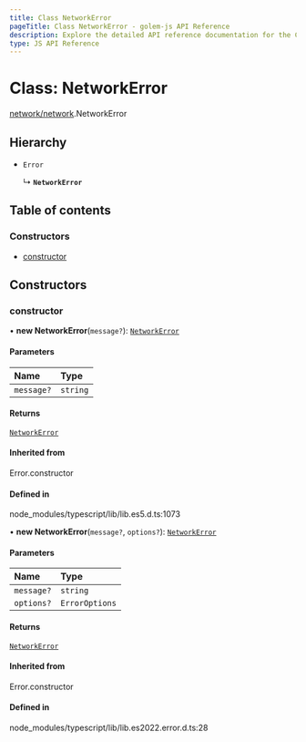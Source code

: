 ```yaml
---
title: Class NetworkError
pageTitle: Class NetworkError - golem-js API Reference
description: Explore the detailed API reference documentation for the Class NetworkError within the golem-js SDK for the Golem Network.
type: JS API Reference
---
```

# Class: NetworkError

[network/network](../modules/network_network).NetworkError

## Hierarchy

- `Error`

  ↳ **`NetworkError`**

## Table of contents

### Constructors

- [constructor](network_network.NetworkError#constructor)

## Constructors

### constructor

• **new NetworkError**(`message?`): [`NetworkError`](network_network.NetworkError)

#### Parameters

| Name | Type |
| :------ | :------ |
| `message?` | `string` |

#### Returns

[`NetworkError`](network_network.NetworkError)

#### Inherited from

Error.constructor

#### Defined in

node_modules/typescript/lib/lib.es5.d.ts:1073

• **new NetworkError**(`message?`, `options?`): [`NetworkError`](network_network.NetworkError)

#### Parameters

| Name | Type |
| :------ | :------ |
| `message?` | `string` |
| `options?` | `ErrorOptions` |

#### Returns

[`NetworkError`](network_network.NetworkError)

#### Inherited from

Error.constructor

#### Defined in

node_modules/typescript/lib/lib.es2022.error.d.ts:28

